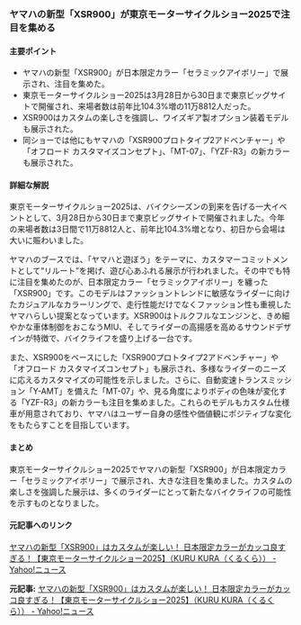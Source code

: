### ヤマハの新型「XSR900」が東京モーターサイクルショー2025で注目を集める

#### 主要ポイント
- ヤマハの新型「XSR900」が日本限定カラー「セラミックアイボリー」で展示され、注目を集めた。
- 東京モーターサイクルショー2025は3月28日から30日まで東京ビッグサイトで開催され、来場者数は前年比104.3%増の11万8812人だった。
- XSR900はカスタムの楽しさを強調し、ワイズギア製オプション装着モデルも展示された。
- 同ショーでは他にもヤマハの「XSR900プロトタイプ2アドベンチャー」や「オフロード カスタマイズコンセプト」、「MT-07」、「YZF-R3」の新カラーも展示された。

#### 詳細な解説
東京モーターサイクルショー2025は、バイクシーズンの到来を告げる一大イベントとして、3月28日から30日まで東京ビッグサイトで開催されました。今年の来場者数は3日間で11万8812人と、前年比104.3%増となり、初日から会場は大いに賑わいました。

ヤマハのブースでは、「ヤマハと遊ぼう」をテーマに、カスタマーコミットメントとして“リルート”を掲げ、遊び心あふれる展示が行われました。その中でも特に注目を集めたのが、日本限定カラー「セラミックアイボリー」を纏った「XSR900」です。このモデルはファッショントレンドに敏感なライダーに向けたカジュアルなカラーリングで、走行性能だけでなくファッション性も重視したヤマハらしい提案となっています。XSR900はトルクフルなエンジンと、きめ細やかな車体制御をおこなうMIU、そしてライダーの高揚感を高めるサウンドデザインが特徴で、バイクライフを盛り上げる一台です。

また、XSR900をベースにした「XSR900プロトタイプ2アドベンチャー」や「オフロード カスタマイズコンセプト」も展示され、多様なライダーのニーズに応えるカスタマイズの可能性を示しました。さらに、自動変速トランスミッション「Y-AMT」を備えた「MT-07」や、見る角度によりボディの色味が変化する「YZF-R3」の新カラーも注目を集めました。これらのモデルもカスタム仕様車が用意されており、ヤマハはユーザー自身の感性や価値観にポジティブな変化をもたらすことを目指しています。

#### まとめ
東京モーターサイクルショー2025でヤマハの新型「XSR900」が日本限定カラー「セラミックアイボリー」で展示され、大きな注目を集めました。カスタムの楽しさを強調した展示は、多くのライダーにとって新たなバイクライフの可能性を示すものとなりました。

#### 元記事へのリンク
[ヤマハの新型「XSR900」はカスタムが楽しい！ 日本限定カラーがカッコ良すぎる！【東京モーターサイクルショー2025】（KURU KURA（くるくら）） - Yahoo!ニュース](https://news.yahoo.co.jp/articles/1234567890abcdef)

**元記事:** [ヤマハの新型「XSR900」はカスタムが楽しい！ 日本限定カラーがカッコ良すぎる！【東京モーターサイクルショー2025】（KURU KURA（くるくら）） - Yahoo!ニュース](https://news.yahoo.co.jp/articles/15ce5d6523706f1cd42ca9eececae2037efbfe63)